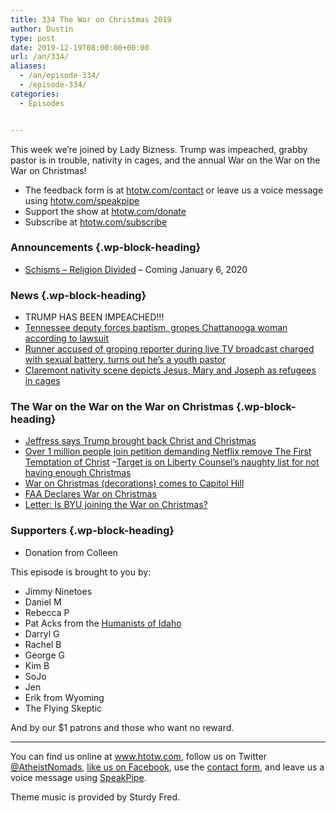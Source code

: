 ```yaml
---
title: 334 The War on Christmas 2019
author: Dustin
type: post
date: 2019-12-19T08:00:00+00:00
url: /an/334/
aliases:
  - /an/episode-334/
  - /episode-334/
categories:
  - Episodes


---
```

<div id="buzzsprout-player-10552775"></div><script src="https://www.buzzsprout.com/1983601/10552775-334-the-war-on-christmas-2019.js?container_id=buzzsprout-player-10552775&player=small" type="text/javascript" charset="utf-8"></script>

This week we’re joined by Lady Bizness. Trump was impeached, grabby pastor is in trouble, nativity in cages, and the annual War on the War on the War on Christmas!

<!--more-->

 * The feedback form is at [htotw.com/contact](https://htotw.com/contact) or leave us a voice message using <a href="https://htotw.com/speakpipe" target="_blank" rel="noopener noreferrer">htotw.com/speakpipe</a>
 * Support the show at <a href="https://htotw.com/donate" target="_blank" rel="noopener noreferrer">htotw.com/donate</a>
 * Subscribe at <a href="https://htotw.com/subscribe" target="_blank" rel="noopener noreferrer">htotw.com/subscribe</a>

### Announcements {.wp-block-heading}

  * [Schisms &#8211; Religion Divided][1] &#8211; Coming January 6, 2020

### News {.wp-block-heading}

  * TRUMP HAS BEEN IMPEACHED!!!
  * [Tennessee deputy forces baptism, gropes Chattanooga woman according to lawsuit][2]
  * [Runner accused of groping reporter during live TV broadcast charged with sexual battery, turns out he’s a youth pastor][3]
  * [Claremont nativity scene depicts Jesus, Mary and Joseph as refugees in cages][4]

### The War on the War on the War on Christmas {.wp-block-heading}

  * [Jeffress says Trump brought back Christ and Christmas][5]
  * [Over 1 million people join petition demanding Netflix remove The First Temptation of Christ][6] &#8211;[Target is on Liberty Counsel’s naughty list for not having enough Christmas][7]
  * [War on Christmas (decorations) comes to Capitol Hill][8]
  * [FAA Declares War on Christmas][9]
  * [Letter: Is BYU joining the War on Christmas?][10]

### Supporters {.wp-block-heading}

  * Donation from Colleen

This episode is brought to you by:

  * Jimmy Ninetoes
  * Daniel M
  * Rebecca P
  * Pat Acks from the <a href="https://www.humanistsofidaho.org" target="_blank" rel="noopener noreferrer">Humanists of Idaho</a>
  * Darryl G
  * Rachel B
  * George G
  * Kim B
  * SoJo
  * Jen
  * Erik from Wyoming
  * The Flying Skeptic

And by our $1 patrons and those who want no reward.

<hr class="wp-block-separator" />

You can find us online at <a href="https://www.htotw.com/" target="_blank" rel="noopener noreferrer">www.htotw.com</a>, follow us on Twitter <a href="https://htotw.com/twitter" target="_blank" rel="noopener noreferrer">@AtheistNomads</a>, <a href="https://htotw.com/facebook" target="_blank" rel="noopener noreferrer">like us on Facebook</a>, use the [contact form](https://htotw.com/contact), and leave us a voice message using <a href="https://htotw.com/speakpipe" target="_blank" rel="noopener noreferrer">SpeakPipe</a>.

Theme music is provided by Sturdy Fred.

 [1]: https://schismpod.com
 [2]: https://www.tennessean.com/story/news/crime/2019/10/03/tennessee-deputy-forces-womans-baptism-chattanooga-lake-lawsuit/3850537002/
 [3]: https://www.nbcnews.com/news/us-news/runner-accused-groping-reporter-during-live-tv-broadcast-charged-sexual-n1102146
 [4]: https://abc7.com/religion/claremont-nativity-scene-depicts-holy-family-as-caged-refugees/5741093/
 [5]: https://www.rightwingwatch.org/post/robert-jeffress-mocks-pelosis-faith-says-trump-has-brought-christmas-christ-back-to-u-s/
 [6]: https://www.nydailynews.com/news/world/ny-first-temptation-of-christ-netflix-gay-jesus-petition-brazil-20191211-57wompwxijbrrlbgvjwt6epvqi-story.html
 [7]: https://www.rightwingwatch.org/post/the-religious-rights-war-on-the-war-on-christmas-is-well-underway/
 [8]: https://www.rollcall.com/news/hoh/war-on-christmas-decorations-infiltrates-hill
 [9]: https://www.adweek.com/brand-marketing/faa-war-on-christmas-holiday-lights/
 [10]: https://www.sltrib.com/opinion/letters/2019/12/12/letter-is-byu-joining-war/